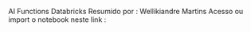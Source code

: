 AI Functions Databricks
Resumido por : Wellikiandre Martins
Acesso ou import o notebook neste link : 
